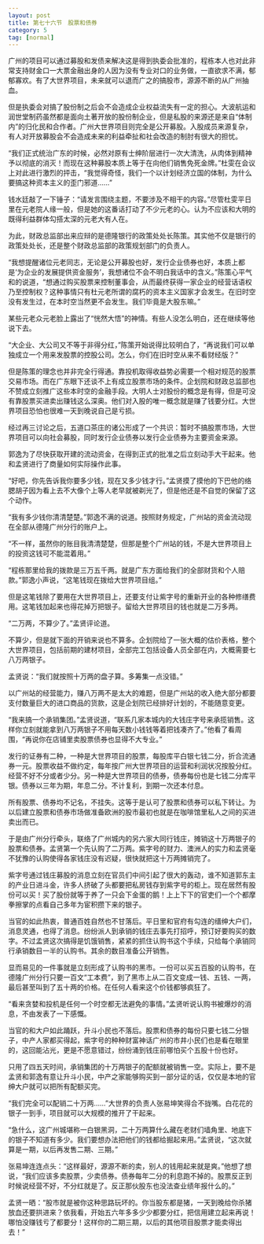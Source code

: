 ```yaml
---
layout: post
title: 第七十六节　股票和债券
category: 5
tag: [normal]
---
```


广州的项目可以通过募股和发债来解决这是得到执委会批准的，程栋本人也对此非常支持财金口一大票金融出身的人因为没有专业对口的业务做，一直欲求不满，郁郁寡欢。有了大世界项目，未来就可以退而广之的搞股市，源源不断的从广州抽血。

但是执委会对搞了股份制之后会不会造成企业权益流失有一定的担心。大波航运和润世堂制药虽然都是面向土著开放的股份制企业，但是私股的来源还是来自“体制内”的归化民和合作者。广州大世界项目则完全是公开募股。入股成员来源复杂，有人对开放募股会不会造成未来的利益牵扯和社会改造的制肘有很大的担忧。

“我们正式统治广东的时候，必然对原有士绅阶层进行一次大清洗，从肉体到精神予以彻底的消灭！而现在这种募股本质上等于在向他们销售免死金牌。”杜雯在会议上对此进行激烈的抨击，“我觉得奇怪，我们一个以计划经济立国的体制，为什么要搞这种资本主义的歪门邪道……”

钱水廷敲了一下锤子：“请发言围绕主题，不要涉及不相干的内容。”尽管杜雯平日里在元老院人缘一般，但是她的这番话打动了不少元老的心。认为不应该和大明的既得利益群体勾搭太深的元老大有人在。

为此，财政总监部出来应辩的是德隆银行的政策处处长陈策。其实他不仅是银行的政策处处长，还是整个财政总监部的政策规划部门的负责人。

“我想提醒诸位元老同志，无论是公开募股也好，发行企业债券也好，本质上都是‘为企业的发展提供资金服务’，我想诸位不会不明白我话中的含义。”陈策心平气和的说道，“想通过购买股票来控制董事会，从而最终获得一家企业的经营话语权乃至控制权？这种事情只有杜元老所谓的腐朽的资本主义国家才会发生。在旧时空没有发生过，在本时空当然更不会发生。我们毕竟是大股东嘛。”

某些元老众元老脸上露出了“恍然大悟”的神情。有些人没怎么明白，还在继续等他说下去。

“大企业、大公司又不等于非得分红，”陈策开始说得比较明白了，“再说我们可以单独成立一个用来发股票的控股公司。怎么，你们在旧时空从来不看财经版？”

但是陈策的理念也并非完全行得通。靠投机取得收益势必需要一个相对规范的股票交易市场。而在广东眼下还谈不上有成立股票市场的条件。企划院和财政总监部也不赞成立刻推广这些本时空的金融手段。大明人士对股份的概念是有得，但是可没有靠股票买进卖出赚钱这么深奥。他们对入股的唯一概念就是赚了钱要分红。大世界项目恐怕也很难一天到晚说自己是亏损。

经过再三讨论之后，五道口茶庄的诸公形成了一个共识：暂时不搞股票市场，大世界项目可以向社会募股，同时发行企业债券以发行企业债券为主要资金来源。

郭逸为了尽快获取开建的流动资金，在得到正式的批准之后立刻动手大干起来。他和孟贤进行了商量如何实际操作此事。

“好吧，你先告诉我你要多少钱，现在又多少钱才行。”孟贤摸了摸他的下巴他的络腮胡子因为看上去不大像个上等人老早就被剃光了，但是他还是不自觉的保留了这个动作。

“我有多少钱你清清楚楚。”郭逸不满的说道。按照财务规定，广州站的资金流动现在全部从德隆广州分行的账户上。

“不一样，虽然你的账目我清清楚楚，但那是整个广州站的钱，不是大世界项目上的投资这钱可不能混着用。”

“程栋那里给我的拨款是三万五千两。就是广东方面给我们的全部财货和个人赔款。”郭逸小声说，“这笔钱现在拨给大世界项目组。”

但是这笔钱除了要用在大世界项目上，还要支付让紫字号的重新开业的各种修缮费用。这笔钱加起来也得花掉万把银子。留给大世界项目的钱也就是二万多两。

“二万两，不算少了。”孟贤评论道。

不算少，但是就下面的开销来说也不算多。企划院给了一张大概的估价表格，整个大世界项目，包括前期的建材项目，全部完工包括设备人员全部在内，大概需要七八万两银子。

孟贤说：“我们就按照十万两的盘子算。多筹集一点没错。”

以广州站的经营能力，赚八万两不是太大的难题，但是广州站的收入绝大部分都要支付数量巨大的进口商品的货款，这是企划院已经排好计划的，不能随意变更。

“我来搞一个承销集团。”孟贤说道，“联系几家本城内的大钱庄字号来承揽销售。这样你立刻就能拿到八万两银子不用每天数小钱钱等着把钱凑齐了。”他看了看周围，“再说你在店铺里卖股票债券也显得不大专业。”

发行的证券有二种，一种是大世界项目的股票，每股库平白银七钱二分，折合流通券一元。股票收益不做约定，每年按广州大世界项目的运营和利润状况按股分红。经营不好不分或者少分。另一种是大世界项目的债券，债券每份也是七钱二分库平银。债券以三年为期，年息二分。不计复利，到期一次还本付息。

所有股票、债券均不记名，不挂失。这等于是认可了股票和债券可以私下转让。为以后建立股票和债券市场做准备欧洲的股市最初也就是在咖啡馆里私人之间的买进卖出而已。

于是由广州分行牵头，联络了广州城内的另六家大同行钱庄，摊销这十万两银子的股票和债券。孟贤第一个先认购了二万两。紫字号的财力、澳洲人的实力和孟贤毫不犹豫的认购使得各家钱庄没有迟疑，很快就把这十万两摊销完了。

紫字号通过钱庄募股的消息立刻在官员们中间引起了很大的轰动，谁不知道郭东主的产业日进斗金，许多人挤破了头都要把私房钱存到紫字号的柜上。现在居然有股份可以买！买了股份就等于养了一只会下金蛋的鹅！上上下下的官吏们一个个都摩拳擦掌的点看自己多年为宦积攒下来的银子。

当官的如此热衷，普通百姓自然也不甘落后。平日里和官府有勾连的缙绅大户们，消息灵通，也得了消息。纷纷派人到承销的钱庄去事先打招呼，预订好要购买的数字。不过孟贤这次搞得是饥饿销售，紧紧的抓住认购书这个手续，只给每个承销同行承销数目一半的认购书。其余的数目准备公开销售。

显而易见的一件事就是立刻形成了认购书的黑市。一份可以买五百股的认购书，在德隆广州分行只要一百文“工本费”，到了黑市上从二百文变成一钱、五钱、一两，最后甚至叫到了五十两的价格。在任何人看来这个价钱都够疯狂了。

“看来贪婪和投机是任何一个时空都无法避免的事情。”孟贤听说认购书被爆炒的消息，不由发表了一下感慨。

当官的和大户如此踊跃，升斗小民也不落后。股票和债券的每份只要七钱二分银子，中产人家都买得起，紫字号的种种财富神话广州的市井小民们也是看在眼里的，这回能沾光，更是不愿意错过，纷纷涌到钱庄前哪怕买个五股十份也好。

只用了四五天时间，承销集团的十万两银子的配额就被销售一空。实际上，要不是孟贤和郭逸有意让升斗小民，中产之家能够购买到一部分证的话，仅仅是本地的官绅大户就可以把所有配额买完。

“我们完全可以配销二十万两……”大世界的负责人张易坤笑得合不拢嘴。白花花的银子一到手，项目就可以大规模的推开了干起来。

“急什么，这广州城堪称一白银黑洞，二十万两算什么藏在老财们墙角里、地底下的银子不知道有多少。我们要想办法把他们的钱都给掘起来用。”孟贤说，“这次就算是一期，以后再发售二期、三期。”

张易坤连连点头：“这样最好，源源不断的卖，别人的钱用起来就是爽。”他想了想说，“我们应该多卖股票，少卖债券。债券每年二分的利息跑不掉的。股票反正到时候说经营不好，不分红就是了。反正那伙股东也没法查业绩年报什么的。”

孟贤一晒：“股市就是被你这种思路玩坏的。你当股东都是猪，一天到晚给你杀猪放血还要拱进来？依我看，开始五六年多多少少都要分红，把信用建立起来再说！哪怕没赚钱亏了都要分！这样你的二期三期，以后的其他项目股票才能卖得出去！”